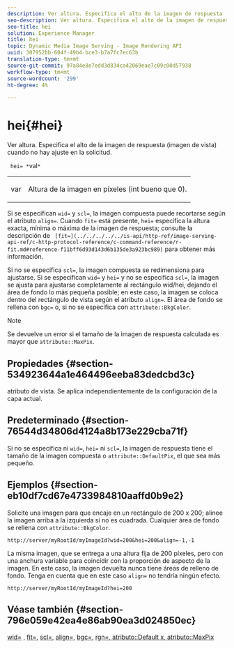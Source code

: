 ```yaml
---
description: Ver altura. Especifica el alto de la imagen de respuesta (imagen de vista) cuando no hay ajuste en la solicitud.
seo-description: Ver altura. Especifica el alto de la imagen de respuesta (imagen de vista) cuando no hay ajuste en la solicitud.
seo-title: hei
solution: Experience Manager
title: hei
topic: Dynamic Media Image Serving - Image Rendering API
uuid: 307952bb-604f-49b4-bce3-b7a7fc7ec63b
translation-type: tm+mt
source-git-commit: 97a84e8e7edd3d834ca42069eae7c09c00d57938
workflow-type: tm+mt
source-wordcount: '299'
ht-degree: 4%

---
```



# hei{#hei}

Ver altura. Especifica el alto de la imagen de respuesta (imagen de vista) cuando no hay ajuste en la solicitud.

` hei= *`val`*`

<table id="simpletable_1A36827B6E6647888A4E6E868975D716"> 
 <tr class="strow"> 
  <td class="stentry"> <p> <span class="codeph"> <span class="varname"> var  </span> </span> </p> </td> 
  <td class="stentry"> <p>Altura de la imagen en píxeles (int bueno que 0). </p> </td> 
 </tr> 
</table>

Si se especifican `wid=` y `scl=`, la imagen compuesta puede recortarse según el atributo `align=`. Cuando `fit=` está presente, `hei=` especifica la altura exacta, mínima o máxima de la imagen de respuesta; consulte la descripción de ` [fit=](../../../../../is-api/http-ref/image-serving-api-ref/c-http-protocol-reference/c-command-reference/r-fit.md#reference-f11bff6d93d143d6b135de3a923bc989)` para obtener más información.

Si no se especifica `scl=`, la imagen compuesta se redimensiona para ajustarse. Si se especifican `wid=` y `hei=` y no se especifica `scl=`, la imagen se ajusta para ajustarse completamente al rectángulo wid/hei, dejando el área de fondo lo más pequeña posible; en este caso, la imagen se coloca dentro del rectángulo de vista según el atributo `align=`. El área de fondo se rellena con `bgc=` o, si no se especifica con `attribute::BkgColor`.

>[!NOTE]
>
>Se devuelve un error si el tamaño de la imagen de respuesta calculada es mayor que `attribute::MaxPix`.

## Propiedades {#section-534923644a1e464496eeba83dedcbd3c}

atributo de vista. Se aplica independientemente de la configuración de la capa actual.

## Predeterminado {#section-76544d34806d4124a8b173e229cba71f}

Si no se especifica ni `wid=`, `hei=` ni `scl=`, la imagen de respuesta tiene el tamaño de la imagen compuesta o `attribute::DefaultPix`, el que sea más pequeño.

## Ejemplos {#section-eb10df7cd67e4733984810aaffd0b9e2}

Solicite una imagen para que encaje en un rectángulo de 200 x 200; alinee la imagen arriba a la izquierda si no es cuadrada. Cualquier área de fondo se rellena con `attribute::BkgColor`.

`http://server/myRootId/myImageId?wid=200&hei=200&align=-1,-1`

La misma imagen, que se entrega a una altura fija de 200 píxeles, pero con una anchura variable para coincidir con la proporción de aspecto de la imagen. En este caso, la imagen devuelta nunca tiene áreas de relleno de fondo. Tenga en cuenta que en este caso `align=` no tendría ningún efecto.

`http://server/myRootId/myImageId?hei=200`

## Véase también {#section-796e059e42ea4e86ab90ea3d024850ec}

[wid=](../../../../../is-api/http-ref/image-serving-api-ref/c-http-protocol-reference/c-command-reference/r-is-http-wid.md#reference-bfeadcb67bf4485f851eb21345527e47) ,  [fit=](../../../../../is-api/http-ref/image-serving-api-ref/c-http-protocol-reference/c-command-reference/r-fit.md#reference-f11bff6d93d143d6b135de3a923bc989),  [scl=](../../../../../is-api/http-ref/image-serving-api-ref/c-http-protocol-reference/c-command-reference/r-scl.md#reference-b2a74e493d0d407e98fe350551ba3fcc),  [align=](../../../../../is-api/http-ref/image-serving-api-ref/c-http-protocol-reference/c-command-reference/r-align.md#reference-b7d6b87c75124d78884f916dd6544bc7),  [bgc=](../../../../../is-api/http-ref/image-serving-api-ref/c-http-protocol-reference/c-command-reference/r-bgc.md#reference-53376175f617446fbe5c69120f834b88),  [ ](../../../../../is-api/http-ref/image-serving-api-ref/c-http-protocol-reference/c-command-reference/r-rgn.md#reference-daa9b80e0d8c4b1aa67d116b578d592f)  [ ](../../../../../is-api/image-catalog/image-serving-api-ref/c-image-catalog-reference/c-attributes-reference/r-defaultpix.md#reference-996b2c22b30f4fd9b970c84063306df1)  [rgn=, atributo::Default x, atributo::MaxPix](../../../../../is-api/image-catalog/image-serving-api-ref/c-image-catalog-reference/c-attributes-reference/r-maxpix.md#reference-e167d396ac794079ba8b5e6eb16eeda5)

